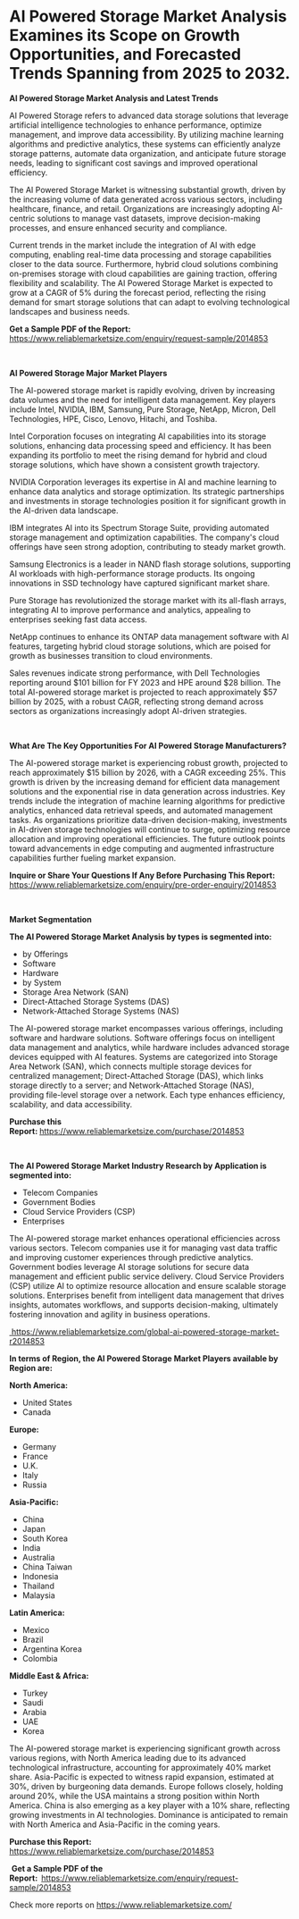 <p><h1>AI Powered Storage Market Analysis Examines its Scope on Growth Opportunities, and Forecasted Trends Spanning from 2025 to 2032.</h1></p><p><strong>AI Powered Storage Market Analysis and Latest Trends</strong></p>
<p><p>AI Powered Storage refers to advanced data storage solutions that leverage artificial intelligence technologies to enhance performance, optimize management, and improve data accessibility. By utilizing machine learning algorithms and predictive analytics, these systems can efficiently analyze storage patterns, automate data organization, and anticipate future storage needs, leading to significant cost savings and improved operational efficiency.</p><p>The AI Powered Storage Market is witnessing substantial growth, driven by the increasing volume of data generated across various sectors, including healthcare, finance, and retail. Organizations are increasingly adopting AI-centric solutions to manage vast datasets, improve decision-making processes, and ensure enhanced security and compliance. </p><p>Current trends in the market include the integration of AI with edge computing, enabling real-time data processing and storage capabilities closer to the data source. Furthermore, hybrid cloud solutions combining on-premises storage with cloud capabilities are gaining traction, offering flexibility and scalability. The AI Powered Storage Market is expected to grow at a CAGR of 5% during the forecast period, reflecting the rising demand for smart storage solutions that can adapt to evolving technological landscapes and business needs.</p></p>
<p><strong>Get a Sample PDF of the Report:&nbsp;</strong> <a href="https://www.reliablemarketsize.com/enquiry/request-sample/2014853?utm_campaign=3172&utm_medium=2&utm_source=Github&utm_content=ia&utm_term=06032025&utm_id=ai-powered-storage">https://www.reliablemarketsize.com/enquiry/request-sample/2014853</a></p>
<p>&nbsp;</p>
<p><strong>AI Powered Storage Major Market Players</strong></p>
<p><p>The AI-powered storage market is rapidly evolving, driven by increasing data volumes and the need for intelligent data management. Key players include Intel, NVIDIA, IBM, Samsung, Pure Storage, NetApp, Micron, Dell Technologies, HPE, Cisco, Lenovo, Hitachi, and Toshiba. </p><p>Intel Corporation focuses on integrating AI capabilities into its storage solutions, enhancing data processing speed and efficiency. It has been expanding its portfolio to meet the rising demand for hybrid and cloud storage solutions, which have shown a consistent growth trajectory.</p><p>NVIDIA Corporation leverages its expertise in AI and machine learning to enhance data analytics and storage optimization. Its strategic partnerships and investments in storage technologies position it for significant growth in the AI-driven data landscape.</p><p>IBM integrates AI into its Spectrum Storage Suite, providing automated storage management and optimization capabilities. The company's cloud offerings have seen strong adoption, contributing to steady market growth.</p><p>Samsung Electronics is a leader in NAND flash storage solutions, supporting AI workloads with high-performance storage products. Its ongoing innovations in SSD technology have captured significant market share.</p><p>Pure Storage has revolutionized the storage market with its all-flash arrays, integrating AI to improve performance and analytics, appealing to enterprises seeking fast data access. </p><p>NetApp continues to enhance its ONTAP data management software with AI features, targeting hybrid cloud storage solutions, which are poised for growth as businesses transition to cloud environments.</p><p>Sales revenues indicate strong performance, with Dell Technologies reporting around $101 billion for FY 2023 and HPE around $28 billion. The total AI-powered storage market is projected to reach approximately $57 billion by 2025, with a robust CAGR, reflecting strong demand across sectors as organizations increasingly adopt AI-driven strategies.</p></p>
<p>&nbsp;</p>
<p><strong>What Are The Key Opportunities For AI Powered Storage Manufacturers?</strong></p>
<p><p>The AI-powered storage market is experiencing robust growth, projected to reach approximately $15 billion by 2026, with a CAGR exceeding 25%. This growth is driven by the increasing demand for efficient data management solutions and the exponential rise in data generation across industries. Key trends include the integration of machine learning algorithms for predictive analytics, enhanced data retrieval speeds, and automated management tasks. As organizations prioritize data-driven decision-making, investments in AI-driven storage technologies will continue to surge, optimizing resource allocation and improving operational efficiencies. The future outlook points toward advancements in edge computing and augmented infrastructure capabilities further fueling market expansion.</p></p>
<p><strong>Inquire or Share Your Questions If Any Before Purchasing This Report:</strong> <a href="https://www.reliablemarketsize.com/enquiry/pre-order-enquiry/2014853?utm_campaign=3172&utm_medium=2&utm_source=Github&utm_content=ia&utm_term=06032025&utm_id=ai-powered-storage">https://www.reliablemarketsize.com/enquiry/pre-order-enquiry/2014853</a></p>
<p>&nbsp;</p>
<p><strong>Market Segmentation</strong></p>
<p><strong>The AI Powered Storage Market Analysis by types is segmented into:</strong></p>
<p><ul><li>by Offerings</li><li>Software</li><li>Hardware</li><li>by System</li><li>Storage Area Network (SAN)</li><li>Direct-Attached Storage Systems (DAS)</li><li>Network-Attached Storage Systems (NAS)</li></ul></p>
<p><p>The AI-powered storage market encompasses various offerings, including software and hardware solutions. Software offerings focus on intelligent data management and analytics, while hardware includes advanced storage devices equipped with AI features. Systems are categorized into Storage Area Network (SAN), which connects multiple storage devices for centralized management; Direct-Attached Storage (DAS), which links storage directly to a server; and Network-Attached Storage (NAS), providing file-level storage over a network. Each type enhances efficiency, scalability, and data accessibility.</p></p>
<p><strong>Purchase this Report:&nbsp;</strong><a href="https://www.reliablemarketsize.com/purchase/2014853?utm_campaign=3172&utm_medium=2&utm_source=Github&utm_content=ia&utm_term=06032025&utm_id=ai-powered-storage">https://www.reliablemarketsize.com/purchase/2014853</a></p>
<p>&nbsp;</p>
<p><strong>The AI Powered Storage Market Industry Research by Application is segmented into:</strong></p>
<p><ul><li>Telecom Companies</li><li>Government Bodies</li><li>Cloud Service Providers (CSP)</li><li>Enterprises</li></ul></p>
<p><p>The AI-powered storage market enhances operational efficiencies across various sectors. Telecom companies use it for managing vast data traffic and improving customer experiences through predictive analytics. Government bodies leverage AI storage solutions for secure data management and efficient public service delivery. Cloud Service Providers (CSP) utilize AI to optimize resource allocation and ensure scalable storage solutions. Enterprises benefit from intelligent data management that drives insights, automates workflows, and supports decision-making, ultimately fostering innovation and agility in business operations.</p></p>
<p><a href="https://www.reliablemarketsize.com/global-ai-powered-storage-market-r2014853?utm_campaign=3172&utm_medium=2&utm_source=Github&utm_content=ia&utm_term=06032025&utm_id=ai-powered-storage">&nbsp;https://www.reliablemarketsize.com/global-ai-powered-storage-market-r2014853</a></p>
<p><strong>In terms of Region, the AI Powered Storage Market Players available by Region are:</strong></p>
<p>
    <p> <strong> North America: </strong>
        <ul>
            <li>United States</li>
            <li>Canada</li>
        </ul>
        </p> 
    <p> <strong> Europe: </strong>
        <ul>
            <li>Germany</li>
            <li>France</li>
            <li>U.K.</li>
            <li>Italy</li>
            <li>Russia</li>
        </ul>
        </p> 
    <p> <strong> Asia-Pacific: </strong>
        <ul>
            <li>China</li>
            <li>Japan</li>
            <li>South Korea</li>
            <li>India</li>
            <li>Australia</li>
            <li>China Taiwan</li>
            <li>Indonesia</li>
            <li>Thailand</li>
            <li>Malaysia</li>
        </ul>
        </p> 
    <p> <strong> Latin America: </strong>
        <ul>
            <li>Mexico</li>
            <li>Brazil</li>
            <li>Argentina Korea</li>
            <li>Colombia</li>
        </ul>
        </p> 
    <p> <strong> Middle East & Africa: </strong>
        <ul>
            <li>Turkey</li>
            <li>Saudi</li>
            <li>Arabia</li>
            <li>UAE</li>
            <li>Korea</li>
        </ul>
    </p>
    </p>
<p><p>The AI-powered storage market is experiencing significant growth across various regions, with North America leading due to its advanced technological infrastructure, accounting for approximately 40% market share. Asia-Pacific is expected to witness rapid expansion, estimated at 30%, driven by burgeoning data demands. Europe follows closely, holding around 20%, while the USA maintains a strong position within North America. China is also emerging as a key player with a 10% share, reflecting growing investments in AI technologies. Dominance is anticipated to remain with North America and Asia-Pacific in the coming years.</p></p>
<p><strong>Purchase this Report: </strong><a href="https://www.reliablemarketsize.com/purchase/2014853?utm_campaign=3172&utm_medium=2&utm_source=Github&utm_content=ia&utm_term=06032025&utm_id=ai-powered-storage">https://www.reliablemarketsize.com/purchase/2014853</a></p>
<p>&nbsp;<strong>Get a Sample PDF of the Report:&nbsp;&nbsp;</strong><a href="https://www.reliablemarketsize.com/enquiry/request-sample/2014853?utm_campaign=3172&utm_medium=2&utm_source=Github&utm_content=ia&utm_term=06032025&utm_id=ai-powered-storage">https://www.reliablemarketsize.com/enquiry/request-sample/2014853</a></p>
<p><strong></strong></p>
<p>Check more reports on <a href="https://www.reliablemarketsize.com/?utm_campaign=3172&utm_medium=2&utm_source=Github&utm_content=ia&utm_term=06032025&utm_id=ai-powered-storage">https://www.reliablemarketsize.com/</a></p>